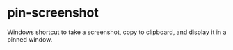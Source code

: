 # pin-screenshot
Windows shortcut to take a screenshot, copy to clipboard, and display it in a pinned window.
